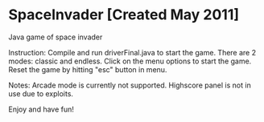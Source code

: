 SpaceInvader
[Created May 2011]
============

Java game of space invader

Instruction:
Compile and run driverFinal.java to start the game. 
There are 2 modes: classic and endless. Click on the menu options to start the game.
Reset the game by hitting "esc" button in menu.

Notes:
Arcade mode is currently not supported.
Highscore panel is not in use due to exploits.


Enjoy and have fun!
